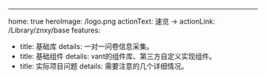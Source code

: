 ---
home: true
heroImage: /logo.png
actionText: 速览 →
actionLink: /Library/znxy/base
features:
- title: 基础库
  details: 一对一问卷信息采集。
- title: 基础组件
  details: vant的组件库、第三方自定义实现组件。
- title: 实际项目问题
  details: 需要注意的几个详细情况。
